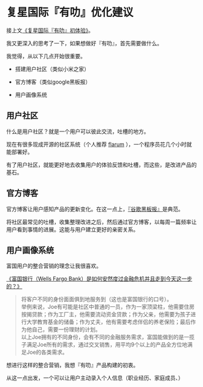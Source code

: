 # 复星国际『有叻』优化建议
接上文[《复星国际『有叻』初体验》](/-/think/2018-02-02)。

我又更深入的思考了一下，如果想做好『有叻』，首先需要做什么。

我觉得，从以下几点开始很重要。

*   搭建用户社区（类似小米之家）  
    
*   官方博客（类似google黑板报）
*   用户画像系统  
    

## 用户社区

什么是用户社区？就是一个用户可以彼此交流，吐槽的地方。

现在有很多现成开源的社区系统（个人推荐 [flarum](http://flarum.org.cn/) ），一个程序员花几个小时就能部署好。

有了用户社区，就能更好地去收集用户的体验反馈和吐槽，而这些，是改进产品的基石。

## 官方博客

官方博客让用户感知产品的更新变化。在这一点上，[『谷歌黑板报』](https://china.googleblog.com/)是典范。

将社区最常见的吐槽，收集整理改进之后，然后通过官方博客，以每周一篇频率让用户看到事情的进展。这能与用户建立更好的亲密关系。

## 用户画像系统

富国用户的整合营销的理念让我很喜欢。

[《富国银行（Wells Fargo Bank）是如何安然度过金融危机并且走到今天这一步的？》](https://www.zhihu.com/question/21439446/answer/18236475)  

> 将客户不同的身份面面俱到地服务到（这也是富国银行的口号）。  
> 举例来说，Joe有可能是社区中普通的一员，作为一家顶梁柱，他需要住房按揭贷款；作为工厂主，他需要流动资金贷款；作为父亲，他需要为孩子进行大学教育基金的储备；作为丈夫，他有需要考虑伴侣的养老保险；最后作为他自己，需要一份理财的计划。  
> 以上Joe拥有的不同身份，会有不同的金融服务需求，富国能做到的是一揽子满足Joe所有的需求，通过交叉销售，用平均9个以上的产品全方位地满足Joe的各类需求。

想进行这样的整合营销，我想『有叻』产品构建的初衷。

从这一点出发，一个可以让用户主动录入个人信息（职业经历、家庭成员、）